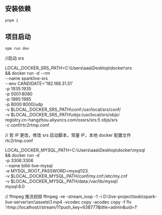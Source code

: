 ## 安装依赖

```bash
pnpm i
```

## 项目启动

```bash
npm run dev
```

//启动 srs

LOCAL_DOCKER_SRS_PATH=C:\\Users\\aaa\\Desktop\\docker\\srs \
&& docker run -d --rm \
--name sparklive-srs \
--env CANDIDATE='192.168.31.51' \
-p 1935:1935 \
-p 5001:8080 \
-p 1985:1985 \
-p 8000:8000/udp \
-v $LOCAL_DOCKER_SRS_PATH\\conf:/usr/local/srs/conf/ \
-v $LOCAL_DOCKER_SRS_PATH\\objs:/usr/local/srs/objs/ \
registry.cn-hangzhou.aliyuncs.com/ossrs/srs:5 objs/srs \
-c conf/rtc2rtmp.conf

// 若 IP 更改，修改 srs 启动脚本，常量 IP，本地 docker 配置文件 rtc2rtmp.conf

LOCAL_DOCKER_MYSQL_PATH=C:\\Users\\aaa\\Desktop\\docker\\mysql \
&& docker run -d \
-p 3306:3306 \
--name billd-live-mysql \
-e MYSQL_ROOT_PASSWORD=mysql123. \
-v $LOCAL_DOCKER_MYSQL_PATH/conf/my.cnf:/etc/my.cnf \
-v $LOCAL_DOCKER_MYSQL_PATH/data:/var/lib/mysql/ \
mysql:8.0

// ffmpeg 推流视频
ffmpeg -re -stream_loop -1 -i D:\\live-project\\todo\\spark-live-server\\src\\assets\\1.mp4 -vcodec copy -acodec copy -f flv 'rtmp://localhost//stream/1?push_key=638777&title=admin&uid=1'

